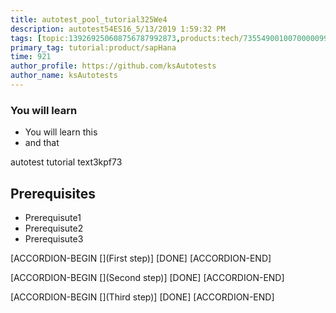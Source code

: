 ```yaml
---
title: autotest_pool_tutorial325We4
description: autotest54ES16_5/13/2019 1:59:32 PM
tags: [topic:139269250608756787992873,products:tech/73554900100700000996,tutorial:experience/advanced]
primary_tag: tutorial:product/sapHana
time: 921
author_profile: https://github.com/ksAutotests
author_name: ksAutotests
---
```

### You will learn
- You will learn this
- and that

autotest tutorial text3kpf73

## Prerequisites
- Prerequisute1
- Prerequisute2
- Prerequisute3

[ACCORDION-BEGIN [](First step)]
[DONE]
[ACCORDION-END]

[ACCORDION-BEGIN [](Second step)]
[DONE]
[ACCORDION-END]

[ACCORDION-BEGIN [](Third step)]
[DONE]
[ACCORDION-END]

